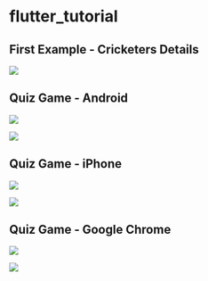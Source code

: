 # flutter_tutorial

## First Example - Cricketers Details 

![](https://github.com/Richa0305/images/blob/main/cricketer_details_flutter.png)

## Quiz Game - Android 

![](https://github.com/Richa0305/images/blob/main/quiz_flutter_and2.png)

![](https://github.com/Richa0305/images/blob/main/quiz_flutter_and1.png)

## Quiz Game - iPhone

![](https://github.com/Richa0305/images/blob/main/quiz_flutter_iphone1.png)

![](https://github.com/Richa0305/images/blob/main/quiz_flutter_iphone2.png)

## Quiz Game - Google Chrome

![](https://github.com/Richa0305/images/blob/main/chrome_flutter.png)


![](https://github.com/Richa0305/images/blob/main/chrome_flutter1.png)
